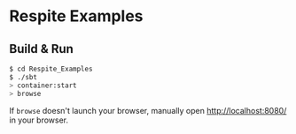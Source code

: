 # Respite Examples #

## Build & Run ##

```sh
$ cd Respite_Examples
$ ./sbt
> container:start
> browse
```

If `browse` doesn't launch your browser, manually open [http://localhost:8080/](http://localhost:8080/) in your browser.

